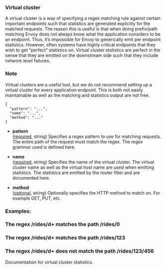 ### Virtual cluster
A virtual cluster is a way of specifying a regex matching rule against certain important endpoints such that statistics are generated explicitly for the matched requests. The reason this is useful is that when doing prefix/path matching Envoy does not always know what the application considers to be an endpoint. Thus, it’s impossible for Envoy to generically emit per endpoint statistics. However, often systems have highly critical endpoints that they wish to get “perfect” statistics on. Virtual cluster statistics are perfect in the sense that they are emitted on the downstream side such that they include network level failures.

### Note

Virtual clusters are a useful tool, but we do not recommend setting up a virtual cluster for every application endpoint. This is both not easily maintainable as well as the matching and statistics output are not free.

```
{
  "pattern": "...",
  "name": "...",
  "method": "..."
}
```
- **pattern**<br />
	([required](#), string) Specifies a regex pattern to use for matching requests. The entire path of the request must match the regex. The regex grammar used is defined here.

- **name**<br />
	([required](#), string) Specifies the name of the virtual cluster. The virtual cluster name as well as the virtual host name are used when emitting statistics. The statistics are emitted by the router filter and are documented here.

- **method**<br />
	([optional](#), string) Optionally specifies the HTTP method to match on. For example GET, PUT, etc.


### Examples:

### The regex /rides/d+ matches the path /rides/0
### The regex /rides/d+ matches the path /rides/123
### The regex /rides/d+ does not match the path /rides/123/456
Documentation for virtual cluster statistics.


